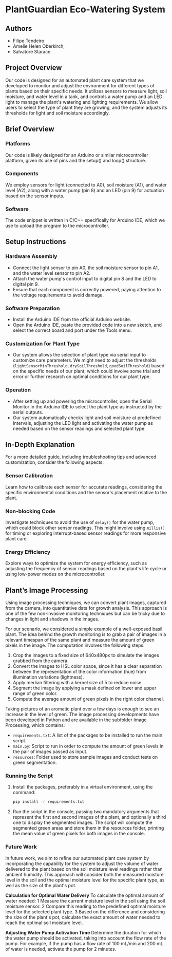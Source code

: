 # PlantGuardian Eco-Watering System

## Authors

- Filipe Tendeiro
- Amelie Helen Oberkirch,
- Salvatore Starace


## Project Overview

Our code is designed for an automated plant care system that we developed to monitor and adjust the environment for different types of plants based on their specific needs. It utilizes sensors to measure light, soil moisture, and water level in a tank, and controls a water pump and an LED light to manage the plant's watering and lighting requirements. We allow users to select the type of plant they are growing, and the system adjusts its thresholds for light and soil moisture accordingly.

## Brief Overview

### Platforms
Our code is likely designed for an Arduino or similar microcontroller platform, given its use of pins and the setup() and loop() structure.

### Components
We employ sensors for light (connected to A0), soil moisture (A1), and water level (A2), along with a water pump (pin 8) and an LED (pin 9) for actuation based on the sensor inputs.

### Software
The code snippet is written in C/C++ specifically for Arduino IDE, which we use to upload the program to the microcontroller.

## Setup Instructions

### Hardware Assembly
- Connect the light sensor to pin A0, the soil moisture sensor to pin A1, and the water level sensor to pin A2.
- Attach the water pump's control input to digital pin 8 and the LED to digital pin 9.
- Ensure that each component is correctly powered, paying attention to the voltage requirements to avoid damage.

### Software Preparation
- Install the Arduino IDE from the official Arduino website.
- Open the Arduino IDE, paste the provided code into a new sketch, and select the correct board and port under the Tools menu.

### Customization for Plant Type
- Our system allows the selection of plant type via serial input to customize care parameters. We might need to adjust the thresholds (`lightSensorMinThreshold`, `drySoilThreshold`, `goodSoilThreshold`) based on the specific needs of our plant, which could involve some trial and error or further research on optimal conditions for our plant type.

### Operation
- After setting up and powering the microcontroller, open the Serial Monitor in the Arduino IDE to select the plant type as instructed by the serial outputs.
- Our system automatically checks light and soil moisture at predefined intervals, adjusting the LED light and activating the water pump as needed based on the sensor readings and selected plant type.

## In-Depth Explanation

For a more detailed guide, including troubleshooting tips and advanced customization, consider the following aspects:

### Sensor Calibration
Learn how to calibrate each sensor for accurate readings, considering the specific environmental conditions and the sensor's placement relative to the plant.

### Non-blocking Code
Investigate techniques to avoid the use of `delay()` for the water pump, which could block other sensor readings. This might involve using `millis()` for timing or exploring interrupt-based sensor readings for more responsive plant care.

### Energy Efficiency
Explore ways to optimize the system for energy efficiency, such as adjusting the frequency of sensor readings based on the plant's life cycle or using low-power modes on the microcontroller.

## Plant’s Image Processing

Using image processing techniques, we can convert plant images, captured from the camera, into quantitative data for growth analysis. This approach is one of the few non-invasive monitoring techniques but can be tricky due to changes in light and shadows in the images.

For our scenario, we considered a simple example of a well-exposed basil plant. The idea behind the growth monitoring is to grab a pair of images in a relevant timespan of the same plant and measure the amount of green pixels in the image. The computation involves the following steps:
1. Crop the images to a fixed size of 640x480px to simulate the images grabbed from the camera.
2. Convert the images to HSL color space, since it has a clear separation between the representation of the color information (hue) from illumination variations (lightness).
3. Apply median filtering with a kernel size of 5 to reduce noise.
4. Segment the image by applying a mask defined on lower and upper range of green color.
5. Compute the average amount of green pixels in the right color channel.

Taking pictures of an aromatic plant over a few days is enough to see an increase in the level of green. The image processing developments have been developed in Python and are available in the subfolder Image Processing, which contains:

- `requirements.txt`: A list of the packages to be installed to run the main script.
- `main.py`: Script to run in order to compute the amount of green levels in the pair of images passed as input.
- `resources`: Folder used to store sample images and conduct tests on green segmentation.

### Running the Script
1. Install the packages, preferably in a virtual environment, using the command:
   ```bash
   pip install -r requirements.txt
2. Run the script in the console, passing two mandatory arguments that represent the first and second images of the plant, and optionally a third one to display the segmented images. The script will compute the segmented green areas and store them in the resources folder, printing the mean value of green pixels for both images in the console.


### Future Work
In future work, we aim to refine our automated plant care system by incorporating the capability for the system to adjust the volume of water delivered to the plant based on the soil moisture level readings rather than ambient humidity. This approach will consider both the measured moisture level in the soil and the optimal moisture level for the specific plant type, as well as the size of the plant's pot.

**Calculation for Optimal Water Delivery**
To calculate the optimal amount of water needed:
	1	Measure the current moisture level in the soil using the soil moisture sensor.
	2	Compare this reading to the predefined optimal moisture level for the selected plant type.
	3	Based on the difference and considering the size of the plant's pot, calculate the exact amount of water needed to reach the optimal soil moisture level.


**Adjusting Water Pump Activation Time**
Determine the duration for which the water pump should be activated, taking into account the flow rate of the pump. For example, if the pump has a flow rate of 100 mL/min and 200 mL of water is needed, activate the pump for 2 minutes.


